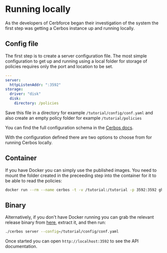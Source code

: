 # Running locally

As the developers of Cerbforce began their investigation of the system the first step was getting a Cerbos instance up and running locally.

## Config file

The first step is to create a server configuration file. The most simple configuration to get up and running using a local folder for storage of policies requires only the port and location to be set.

```yaml
---
server:
  httpListenAddr: ":3592"
storage:
  driver: "disk"
  disk:
    directory: /policies
```

Save this file in a directory for example `/tutorial/config/conf.yaml` and also create an empty policy folder for example `/tutorial/policies`

You can find the full configuration schema in the [Cerbos docs](https://docs.cerbos.dev/cerbos/latest/configuration/index.html).

With the configuration defined there are two options to choose from for running Cerbos locally.

## Container

If you have Docker you can simply use the published images. You need to mount the folder created in the preceeding step into the container for it to be able to read the policies:

```sh
docker run --rm --name cerbos -t -v /tutorial:/tutorial -p 3592:3592 ghcr.io/cerbos/cerbos:latest server --config=/tutorial/config/conf.yaml
```

## Binary

Alternatively, if you don't have Docker running you can grab the relevant release binary from [here](https://docs.cerbos.dev/cerbos/latest/installation/binary.html), extract it, and then run:

```sh
./cerbos server --config=/tutorial/config/conf.yaml
```

Once started you can open `http://localhost:3592` to see the API documentation.